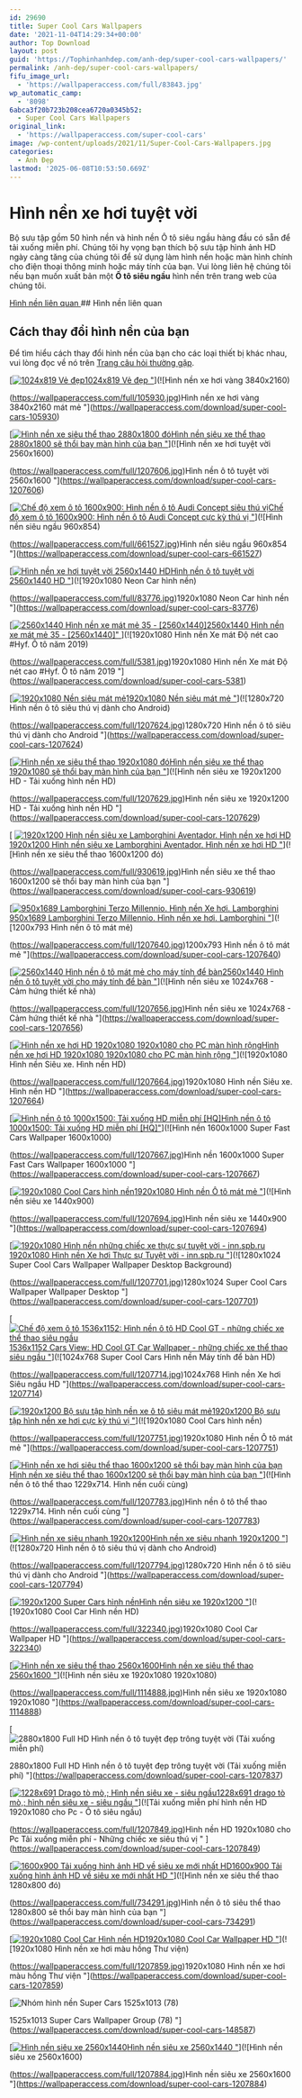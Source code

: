 ```yaml
---
id: 29690
title: Super Cool Cars Wallpapers
date: '2021-11-04T14:29:34+00:00'
author: Top Download
layout: post
guid: 'https://Tophinhanhdep.com/anh-dep/super-cool-cars-wallpapers/'
permalink: /anh-dep/super-cool-cars-wallpapers/
fifu_image_url:
  - 'https://wallpaperaccess.com/full/83843.jpg'
wp_automatic_camp:
  - '8098'
6abca3f20b723b208cea6720a0345b52:
  - Super Cool Cars Wallpapers
original_link:
  - 'https://wallpaperaccess.com/super-cool-cars'
image: /wp-content/uploads/2021/11/Super-Cool-Cars-Wallpapers.jpg
categories:
  - Ảnh Đẹp
lastmod: '2025-06-08T10:53:50.669Z'
---
```

# Hình nền xe hơi tuyệt vời

Bộ sưu tập gồm 50 hình nền và hình nền Ô tô siêu ngầu hàng đầu có sẵn để tải xuống miễn phí. Chúng tôi hy vọng bạn thích bộ sưu tập hình ảnh HD ngày càng tăng của chúng tôi để sử dụng làm hình nền hoặc màn hình chính cho điện thoại thông minh hoặc máy tính của bạn. Vui lòng liên hệ chúng tôi nếu bạn muốn xuất bản một **Ô tô siêu ngầu** hình nền trên trang web của chúng tôi.

[Hình nền liên quan ](#related) ## Hình nền liên quan

## Cách thay đổi hình nền của bạn

Để tìm hiểu cách thay đổi hình nền của bạn cho các loại thiết bị khác nhau, vui lòng đọc về nó trên [Trang câu hỏi thường gặp](https://tophinhanhdep.com/faq/).

  
[[![1024x819 Vẻ đẹp](https://wallpaperaccess.com/full/83843.jpg)1024x819 Vẻ đẹp "](https://wallpaperaccess.com/download/super-cool-cars-83843)](![Hình nền xe hơi vàng 3840x2160)

(https://wallpaperaccess.com/full/105930.jpg)Hình nền xe hơi vàng 3840x2160 mát mẻ "](https://wallpaperaccess.com/download/super-cool-cars-105930)

[[![Hình nền xe siêu thể thao 2880x1800 đó](https://wallpaperaccess.com/full/661530.jpg)Hình nền siêu xe thể thao 2880x1800 sẽ thổi bay màn hình của bạn "](https://wallpaperaccess.com/download/super-cool-cars-661530)](![Hình nền xe hơi tuyệt vời 2560x1600)

(https://wallpaperaccess.com/full/1207606.jpg)Hình nền ô tô tuyệt vời 2560x1600 "](https://wallpaperaccess.com/download/super-cool-cars-1207606)

[[![Chế độ xem ô tô 1600x900: Hình nền ô tô Audi Concept siêu thú vị](https://wallpaperaccess.com/full/56934.jpg)Chế độ xem ô tô 1600x900: Hình nền ô tô Audi Concept cực kỳ thú vị "](https://wallpaperaccess.com/download/super-cool-cars-56934)](![Hình nền siêu ngầu 960x854)

(https://wallpaperaccess.com/full/661527.jpg)Hình nền siêu ngầu 960x854 "](https://wallpaperaccess.com/download/super-cool-cars-661527)

[[![Hình nền xe hơi tuyệt vời 2560x1440 HD](https://wallpaperaccess.com/full/1207609.jpg)Hình nền ô tô tuyệt vời 2560x1440 HD "](https://wallpaperaccess.com/download/super-cool-cars-1207609)](![1920x1080 Neon Car hình nền)

(https://wallpaperaccess.com/full/83776.jpg)1920x1080 Neon Car hình nền "](https://wallpaperaccess.com/download/super-cool-cars-83776)

[[![2560x1440 Hình nền xe mát mẻ 35 - [2560x1440]](https://wallpaperaccess.com/full/1207620.jpg)2560x1440 Hình nền xe mát mẻ 35 - \[2560x1440\]" ](https://wallpaperaccess.com/download/super-cool-cars-1207620)](![1920x1080 Hình nền Xe mát Độ nét cao #Hyf.  Ô tô năm 2019)

(https://wallpaperaccess.com/full/5381.jpg)1920x1080 Hình nền Xe mát Độ nét cao #Hyf. Ô tô năm 2019 "](https://wallpaperaccess.com/download/super-cool-cars-5381)

[[![1920x1080 Nền siêu mát mẻ](https://wallpaperaccess.com/full/1207623.jpg)1920x1080 Nền siêu mát mẻ "](https://wallpaperaccess.com/download/super-cool-cars-1207623)](![1280x720 Hình nền ô tô siêu thú vị dành cho Android)

(https://wallpaperaccess.com/full/1207624.jpg)1280x720 Hình nền ô tô siêu thú vị dành cho Android "](https://wallpaperaccess.com/download/super-cool-cars-1207624)

[[![Hình nền xe siêu thể thao 1920x1080 đó](https://wallpaperaccess.com/full/624044.jpg)Hình nền siêu xe thể thao 1920x1080 sẽ thổi bay màn hình của bạn "](https://wallpaperaccess.com/download/super-cool-cars-624044)](![Hình nền siêu xe 1920x1200 HD - Tải xuống hình nền HD)

(https://wallpaperaccess.com/full/1207629.jpg)Hình nền siêu xe 1920x1200 HD - Tải xuống hình nền HD "](https://wallpaperaccess.com/download/super-cool-cars-1207629)

[ [![1920x1200 Hình nền siêu xe Lamborghini Aventador.  Hình nền xe hơi HD](https://wallpaperaccess.com/full/48831.jpg)1920x1200 Hình nền siêu xe Lamborghini Aventador. Hình nền xe hơi HD "](https://wallpaperaccess.com/download/super-cool-cars-48831)](![Hình nền xe siêu thể thao 1600x1200 đó)

(https://wallpaperaccess.com/full/930619.jpg)Hình nền siêu xe thể thao 1600x1200 sẽ thổi bay màn hình của bạn "](https://wallpaperaccess.com/download/super-cool-cars-930619)

[[![950x1689 Lamborghini Terzo Millennio.  Hình nền Xe hơi.  Lamborghini](https://wallpaperaccess.com/full/1114883.jpg)950x1689 Lamborghini Terzo Millennio. Hình nền xe hơi. Lamborghini "](https://wallpaperaccess.com/download/super-cool-cars-1114883)](![1200x793 Hình nền ô tô mát mẻ)

(https://wallpaperaccess.com/full/1207640.jpg)1200x793 Hình nền ô tô mát mẻ "](https://wallpaperaccess.com/download/super-cool-cars-1207640)

[[![2560x1440 Hình nền ô tô mát mẻ cho máy tính để bàn](https://wallpaperaccess.com/full/1207641.jpg)2560x1440 Hình nền ô tô tuyệt vời cho máy tính để bàn "](https://wallpaperaccess.com/download/super-cool-cars-1207641)](![Hình nền siêu xe 1024x768 - Cảm hứng thiết kế nhà)

(https://wallpaperaccess.com/full/1207656.jpg)Hình nền siêu xe 1024x768 - Cảm hứng thiết kế nhà "](https://wallpaperaccess.com/download/super-cool-cars-1207656)

[[![Hình nền xe hơi HD 1920x1080 1920x1080 cho PC màn hình rộng](https://wallpaperaccess.com/full/1179785.jpg)Hình nền xe hơi HD 1920x1080 1920x1080 cho PC màn hình rộng "](https://wallpaperaccess.com/download/super-cool-cars-1179785)](![1920x1080 Hình nền Siêu xe.  Hình nền HD)

(https://wallpaperaccess.com/full/1207664.jpg)1920x1080 Hình nền Siêu xe. Hình nền HD "](https://wallpaperaccess.com/download/super-cool-cars-1207664)

[[![Hình nền ô tô 1000x1500: Tải xuống HD miễn phí [HQ]](https://wallpaperaccess.com/full/1179653.jpg)Hình nền ô tô 1000x1500: Tải xuống HD miễn phí \[HQ\]"](https://wallpaperaccess.com/download/super-cool-cars-1179653)](![Hình nền 1600x1000 Super Fast Cars Wallpaper 1600x1000)

(https://wallpaperaccess.com/full/1207667.jpg)Hình nền 1600x1000 Super Fast Cars Wallpaper 1600x1000 "](https://wallpaperaccess.com/download/super-cool-cars-1207667)

[[![1920x1080 Cool Cars hình nền](https://wallpaperaccess.com/full/1207672.jpg)1920x1080 Hình nền Ô tô mát mẻ "](https://wallpaperaccess.com/download/super-cool-cars-1207672)](![Hình nền siêu xe 1440x900)

(https://wallpaperaccess.com/full/1207694.jpg)Hình nền siêu xe 1440x900 "](https://wallpaperaccess.com/download/super-cool-cars-1207694)

[[![1920x1080 Hình nền những chiếc xe thực sự tuyệt vời - inn.spb.ru](https://wallpaperaccess.com/full/1207695.jpg)1920x1080 Hình nền Xe hơi Thực sự Tuyệt vời - inn.spb.ru "](https://wallpaperaccess.com/download/super-cool-cars-1207695)](![1280x1024 Super Cool Cars Wallpaper Wallpaper Desktop Background)

(https://wallpaperaccess.com/full/1207701.jpg)1280x1024 Super Cool Cars Wallpaper Wallpaper Desktop "](https://wallpaperaccess.com/download/super-cool-cars-1207701)

[[![Chế độ xem ô tô 1536x1152: Hình nền ô tô HD Cool GT - những chiếc xe thể thao siêu ngầu](https://wallpaperaccess.com/full/1207710.jpg)1536x1152 Cars View: HD Cool GT Car Wallpaper - những chiếc xe thể thao siêu ngầu "](https://wallpaperaccess.com/download/super-cool-cars-1207710)](![1024x768 Super Cool Cars Hình nền Máy tính để bàn HD)

(https://wallpaperaccess.com/full/1207714.jpg)1024x768 Hình nền Xe hơi Siêu ngầu HD "](https://wallpaperaccess.com/download/super-cool-cars-1207714)

[[![1920x1200 Bộ sưu tập hình nền xe ô tô siêu mát mẻ](https://wallpaperaccess.com/full/1207727.jpg)1920x1200 Bộ sưu tập hình nền xe hơi cực kỳ thú vị "](https://wallpaperaccess.com/download/super-cool-cars-1207727)](![1920x1080 Cool Cars hình nền)

(https://wallpaperaccess.com/full/1207751.jpg)1920x1080 Hình nền Ô tô mát mẻ "](https://wallpaperaccess.com/download/super-cool-cars-1207751)

[[![Hình nền xe hơi siêu thể thao 1600x1200 sẽ thổi bay màn hình của bạn](https://wallpaperaccess.com/full/1207761.jpg)Hình nền xe siêu thể thao 1600x1200 sẽ thổi bay màn hình của bạn "](https://wallpaperaccess.com/download/super-cool-cars-1207761)](![Hình nền ô tô thể thao 1229x714.  Hình nền cuối cùng)

(https://wallpaperaccess.com/full/1207783.jpg)Hình nền ô tô thể thao 1229x714. Hình nền cuối cùng "](https://wallpaperaccess.com/download/super-cool-cars-1207783)

[[![Hình nền xe siêu nhanh 1920x1200](https://wallpaperaccess.com/full/1207788.jpg)Hình nền xe siêu nhanh 1920x1200 "](https://wallpaperaccess.com/download/super-cool-cars-1207788)](![1280x720 Hình nền ô tô siêu thú vị dành cho Android)

(https://wallpaperaccess.com/full/1207794.jpg)1280x720 Hình nền ô tô siêu thú vị dành cho Android "](https://wallpaperaccess.com/download/super-cool-cars-1207794)

[[![1920x1200 Super Cars hình nền](https://wallpaperaccess.com/full/1207808.jpg)Hình nền siêu xe 1920x1200 "](https://wallpaperaccess.com/download/super-cool-cars-1207808)](![1920x1080 Cool Car Hình nền HD)

(https://wallpaperaccess.com/full/322340.jpg)1920x1080 Cool Car Wallpaper HD "](https://wallpaperaccess.com/download/super-cool-cars-322340)

[[![Hình nền xe siêu thể thao 2560x1600](https://wallpaperaccess.com/full/1207823.jpg)Hình nền xe siêu thể thao 2560x1600 "](https://wallpaperaccess.com/download/super-cool-cars-1207823)](![Hình nền siêu xe 1920x1080 1920x1080)

(https://wallpaperaccess.com/full/1114888.jpg)Hình nền siêu xe 1920x1080 1920x1080 "](https://wallpaperaccess.com/download/super-cool-cars-1114888)

[![2880x1800 Full HD Hình nền ô tô tuyệt đẹp trông tuyệt vời (Tải xuống miễn phí)](https://wallpaperaccess.com/full/1207837.jpg)

2880x1800 Full HD Hình nền ô tô tuyệt đẹp trông tuyệt vời (Tải xuống miễn phí) "](https://wallpaperaccess.com/download/super-cool-cars-1207837)

[[![1228x691 Drago tò mò,; Hình nền siêu xe - siêu ngầu](https://wallpaperaccess.com/full/1207842.jpg)1228x691 drago tò mò,; hình nền siêu xe - siêu ngầu "](https://wallpaperaccess.com/download/super-cool-cars-1207842)](![Tải xuống miễn phí hình nền HD 1920x1080 cho Pc - Ô tô siêu ngầu)

(https://wallpaperaccess.com/full/1207849.jpg)Hình nền HD 1920x1080 cho Pc Tải xuống miễn phí - Những chiếc xe siêu thú vị " ](https://wallpaperaccess.com/download/super-cool-cars-1207849)

[[![1600x900 Tải xuống hình ảnh HD về siêu xe mới nhất HD](https://wallpaperaccess.com/full/1207855.jpg)1600x900 Tải xuống hình ảnh HD về siêu xe mới nhất HD "](https://wallpaperaccess.com/download/super-cool-cars-1207855)](![Hình nền xe siêu thể thao 1280x800 đó)

(https://wallpaperaccess.com/full/734291.jpg)Hình nền ô tô siêu thể thao 1280x800 sẽ thổi bay màn hình của bạn "](https://wallpaperaccess.com/download/super-cool-cars-734291)

[[![1920x1080 Cool Car Hình nền HD](https://wallpaperaccess.com/full/5425.jpg)1920x1080 Cool Car Wallpaper HD "](https://wallpaperaccess.com/download/super-cool-cars-5425)](![1920x1080 Hình nền xe hơi màu hồng Thư viện)

(https://wallpaperaccess.com/full/1207859.jpg)1920x1080 Hình nền xe hơi màu hồng Thư viện "](https://wallpaperaccess.com/download/super-cool-cars-1207859)

[![Nhóm hình nền Super Cars 1525x1013 (78)](https://wallpaperaccess.com/full/148587.jpg)

1525x1013 Super Cars Wallpaper Group (78) "](https://wallpaperaccess.com/download/super-cool-cars-148587)

[[![Hình nền siêu xe 2560x1440](https://wallpaperaccess.com/full/1207872.jpg)Hình nền siêu xe 2560x1440 "](https://wallpaperaccess.com/download/super-cool-cars-1207872)](![Hình nền siêu xe 2560x1600)

(https://wallpaperaccess.com/full/1207884.jpg)Hình nền siêu xe 2560x1600 "](https://wallpaperaccess.com/download/super-cool-cars-1207884)
